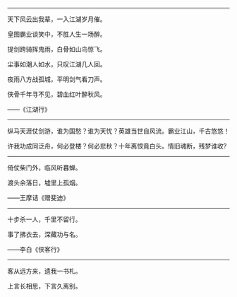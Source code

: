 ----

天下风云出我辈，一入江湖岁月催。

皇图霸业谈笑中，不胜人生一场醉。

提剑跨骑挥鬼雨，白骨如山鸟惊飞。

尘事如潮人如水，只叹江湖几人回。

夜雨八方战孤城，平明剑气看刀声。

侠骨千年寻不见，碧血红叶醉秋风。

——《江湖行》

----

纵马天涯仗剑游，谁为国愁？谁为天忧？英雄当世自风流。霸业江山，千古悠悠！

许我功成同泛舟，何必登楼？何必悲秋？十年离恨竟白头。情旧魂断，残梦谁收?

----

倚仗柴门外，临风听暮蝉。

 渡头余落日，墟里上孤烟。  

——王摩诘《赠斐迪》

----

十步杀一人，千里不留行。

事了拂衣去，深藏功与名。

——李白《侠客行》

----

客从远方来，遗我一书札。

上言长相思，下言久离别。